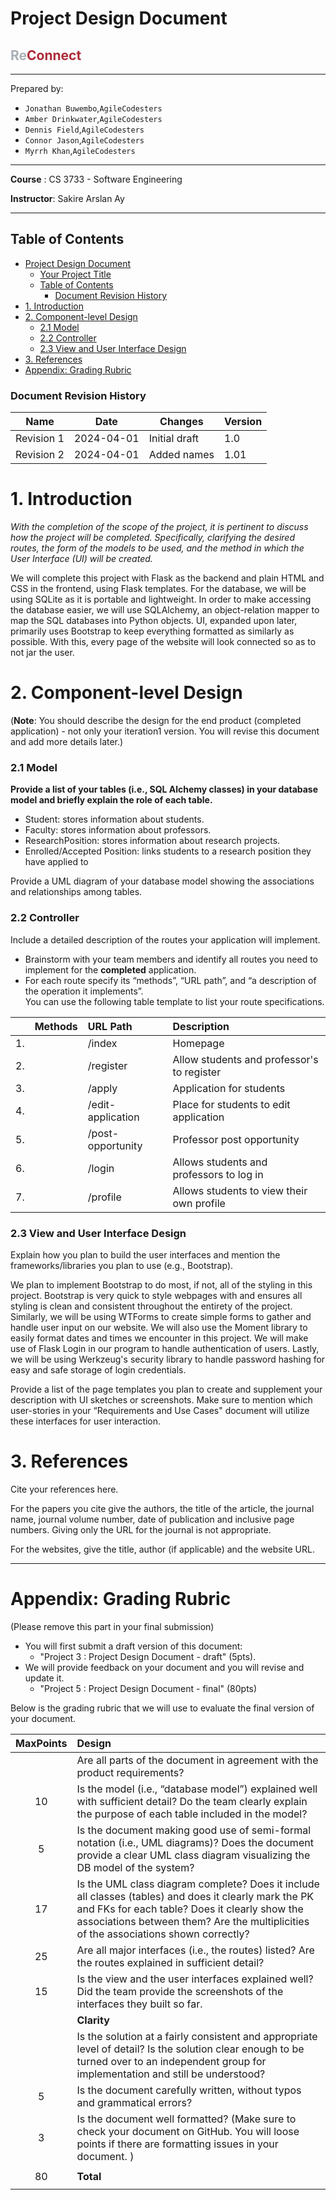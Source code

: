 # Project Design Document

## <span style="color:#a9b0b7">Re</span><span style="color:#ac2b37">Connect</span> 
---

Prepared by:

- `Jonathan Buwembo`,`AgileCodesters`
- `Amber Drinkwater`,`AgileCodesters`
- `Dennis Field`,`AgileCodesters`
- `Connor Jason`,`AgileCodesters`
- `Myrrh Khan`,`AgileCodesters`

---

**Course** : CS 3733 - Software Engineering

**Instructor**: Sakire Arslan Ay

---

## Table of Contents

- [Project Design Document](#project-design-document)
  - [Your Project Title](#your-project-title)
  - [Table of Contents](#table-of-contents)
    - [Document Revision History](#document-revision-history)
- [1. Introduction](#1-introduction)
- [2. Component-level Design](#2-component-level-design)
  - [2.1 Model](#21-model)
  - [2.2 Controller](#22-controller)
  - [2.3 View and User Interface Design](#23-view-and-user-interface-design)
- [3. References](#3-references)
- [Appendix: Grading Rubric](#appendix-grading-rubric)

<a name="revision-history"> </a>

### Document Revision History

| Name       | Date       | Changes       | Version |
| ---------- | ---------- | ------------- | ------- |
| Revision 1 | 2024-04-01 | Initial draft | 1.0     |
| Revision 2 | 2024-04-01 | Added names   | 1.01    |

# 1. Introduction
*With the completion of the scope of the project, it is pertinent to discuss how the project will be completed. Specifically, clarifying the desired routes, the form of the models to be used, and the method in which the User Interface (UI) will be created.*

We will complete this project with Flask as the backend and plain HTML and CSS in the frontend, using Flask templates.
For the database, we will be using SQLite as it is portable and lightweight. In order to make accessing the database easier, we will use SQLAlchemy, an object-relation mapper to map the SQL databases into Python objects.
UI, expanded upon later, primarily uses Bootstrap to keep everything formatted as similarly as possible. With this, every page of the website will look connected so as to not jar the user.

# 2. Component-level Design

(**Note**: You should describe the design for the end product (completed application) - not only your iteration1 version. You will revise this document and add more details later.)

### 2.1 Model

**Provide a list of your tables (i.e., SQL Alchemy classes) in your database model and briefly explain the role of each table.**

- Student: stores information about students.
- Faculty: stores information about professors.
- ResearchPosition: stores information about research projects.
- Enrolled/Accepted Position: links students to a research position they have applied to

Provide a UML diagram of your database model showing the associations and relationships among tables.

### 2.2 Controller

Include a detailed description of the routes your application will implement.

- Brainstorm with your team members and identify all routes you need to implement for the **completed** application.
- For each route specify its “methods”, “URL path”, and “a description of the operation it implements”.  
  You can use the following table template to list your route specifications.

|     | Methods | URL Path          | Description                                |
| :-- | :------ | :---------------- | :----------------------------------------- |
| 1.  |         | /index            | Homepage                                   |
| 2.  |         | /register         | Allow students and professor's to register |
| 3.  |         | /apply            | Application for students                   |
| 4.  |         | /edit-application | Place for students to edit application     |
| 5.  |         | /post-opportunity | Professor post opportunity                 |
| 6.  |         | /login            | Allows students and professors to log in   |
| 7.  |         | /profile          | Allows students to view their own profile  |

### 2.3 View and User Interface Design

Explain how you plan to build the user interfaces and mention the frameworks/libraries you plan to use (e.g., Bootstrap).

We plan to implement Bootstrap to do most, if not, all of the styling in this project. Bootstrap is very quick to style webpages with and ensures all styling is clean and consistent throughout the entirety of the project. Similarly, we will be using WTForms to create simple forms to gather and handle user input on our website. We will also use the Moment library to easily format dates and times we encounter in this project. We will make use of Flask Login in our program to handle authentication of users. Lastly, we will be using Werkzeug's security library to handle password hashing for easy and safe storage of login credentials.

Provide a list of the page templates you plan to create and supplement your description with UI sketches or screenshots. Make sure to mention which user-stories in your “Requirements and Use Cases" document will utilize these interfaces for user interaction.


# 3. References

Cite your references here.

For the papers you cite give the authors, the title of the article, the journal name, journal volume number, date of publication and inclusive page numbers. Giving only the URL for the journal is not appropriate.

For the websites, give the title, author (if applicable) and the website URL.

---

# Appendix: Grading Rubric

(Please remove this part in your final submission)

- You will first submit a draft version of this document:
  - "Project 3 : Project Design Document - draft" (5pts).
- We will provide feedback on your document and you will revise and update it.
  - "Project 5 : Project Design Document - final" (80pts)

Below is the grading rubric that we will use to evaluate the final version of your document.

| **MaxPoints** | **Design**                                                                                                                                                                                                                                      |
| :-----------: | :---------------------------------------------------------------------------------------------------------------------------------------------------------------------------------------------------------------------------------------------- |
|               | Are all parts of the document in agreement with the product requirements?                                                                                                                                                                       |
|      10       | Is the model (i.e., “database model”) explained well with sufficient detail? Do the team clearly explain the purpose of each table included in the model?                                                                                       |
|       5       | Is the document making good use of semi-formal notation (i.e., UML diagrams)? Does the document provide a clear UML class diagram visualizing the DB model of the system?                                                                       |
|      17       | Is the UML class diagram complete? Does it include all classes (tables) and does it clearly mark the PK and FKs for each table? Does it clearly show the associations between them? Are the multiplicities of the associations shown correctly? |
|      25       | Are all major interfaces (i.e., the routes) listed? Are the routes explained in sufficient detail?                                                                                                                                              |
|      15       | Is the view and the user interfaces explained well? Did the team provide the screenshots of the interfaces they built so far.                                                                                                                   |
|               | **Clarity**                                                                                                                                                                                                                                     |
|               | Is the solution at a fairly consistent and appropriate level of detail? Is the solution clear enough to be turned over to an independent group for implementation and still be understood?                                                      |
|       5       | Is the document carefully written, without typos and grammatical errors?                                                                                                                                                                        |
|       3       | Is the document well formatted? (Make sure to check your document on GitHub. You will loose points if there are formatting issues in your document. )                                                                                           |
|               |                                                                                                                                                                                                                                                 |
|      80       | **Total**                                                                                                                                                                                                                                       |
|               |                                                                                                                                                                                                                                                 |
